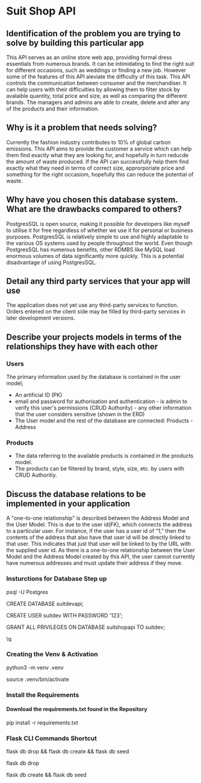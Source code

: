 # Suit Shop API

## Identification of the problem you are trying to solve by building this particular app

This API serves as an online store web app, providing formal dress essentials from numerous brands. It can be intimidating to find the right suit for different occasions, such as weddings or finding a new job. However some of the features of this API aleviate the difficulty of this task.  This API controls the communication between consumer and the merchandiser. It can help users with their difficulties by allowing them to filter stock by avalaible quantity, total price and size, as well as comparing the different brands. The managers and admins are able to create, delete and alter any of the products and their information.

## Why is it a problem that needs solving?

Currently the fashion industry contributes to 10% of global carbon emissions. This API aims to provide the customer a service which can help them find exactly what they are looking for, and hopefully in turn reducde the amount of waste produced. If the API can successfully help them find exactly what they need in terms of correct size, approrporiate price and something for the right occasiom, hopefully this can reduce the potential of waste.

## Why have you chosen this database system. What are the drawbacks compared to others?

PostgresSQL is open source, making it possible for developers like myself to utilise it for free regardless of whether we use it for personal or business purposes. PostgresSQL is relatively simple to use and highly adaptable to the various OS systems used by people throughout the world. 
Even though PostgresSQL has numerous benefits, other RDMBS like MySQL load enormous volumes of data significantly more quickly. This is a potential disadvantage of using PostgresSQL.

## Detail any third party services that your app will use

The application does not yet use any third-party services to function. Orders entered on the client side may be filled by third-party services in later development versions.

## Describe your projects models in terms of the relationships they have with each other

### Users

The primary information used by the database is contained in the user model;

- An artificial ID (PK)
- email and password for authorisation and authentication - is admin to verify this user's permissions (CRUD Authority) - any other information that the user considers sensitive (shown in the ERD)
- The User model and the rest of the database are connected:
Products - Address

### Products

- The data referring to the available products is contained in the products model.
- The products can be filtered by brand, style, size, etc. by users with CRUD Authoritiy.

## Discuss the database relations to be implemented in your application

A "one-to-one relationship" is described between the Address Model and the User Model. This is due to the user id(FK), which connects the address to a particular user. For instance, if the user has a user id of "1," then the contents of the address that also have that user id will be directly linked to that user.
This indicates that just that user will be linked to by the URL with the supplied user id. As there is a one-to-one relationship between the User Model and the Address Model created by this API, the user cannot currently have numerous addresses and must update their address if they move.

### Insturctions for Database Step up

psql -U Postgres

CREATE DATABASE suitdevapi;

CREATE USER suitdev WITH PASSWORD '123';

GRANT ALL PRIVILEGES ON DATABASE suitshopapi TO suitdev;

\q

### Creating the Venv & Activation

python3 -m venv .venv

source .venv/bin/activate

### Install the Requirements

#### Download the requirements.txt found in the Repository

pip install -r requirements.txt

### Flask CLI Commands Shortcut

flask db drop && flask db create && flask db seed

flask db drop

flask db create && flask db seed
